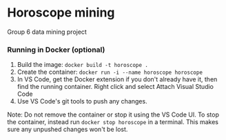 # Horoscope mining

Group 6 data mining project


### Running in Docker (optional)

1. Build the image: `docker build -t horoscope .`
2. Create the container: `docker run -i --name horoscope horoscope`
3. In VS Code, get the Docker extension if you don't already have it, then find the running container. Right click and select Attach Visual Studio Code
4. Use VS Code's git tools to push any changes.

Note: Do not remove the container or stop it using the VS Code UI. To stop the container, instead run `docker stop horoscope` in a terminal. This makes sure any unpushed changes won't be lost.
